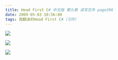 ```yaml
---
title: Head First C# 中文版 第九章 读写文件 page396
date: 2009-05-03 10:56:00
tags: 我翻译的Head First C#（习作）
---
```

![](https://p-blog.csdn.net/images/p_blog_csdn_net/cuipengfei1/EntryImages/20090503/2009-05-03_10-41-54.jpg)

![](https://p-blog.csdn.net/images/p_blog_csdn_net/cuipengfei1/EntryImages/20090503/2009-05-03_10-43-05.jpg)

![](https://p-blog.csdn.net/images/p_blog_csdn_net/cuipengfei1/EntryImages/20090503/2009-05-03_10-50-14.jpg)



